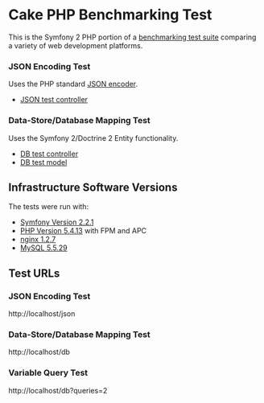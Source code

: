 # Cake PHP Benchmarking Test

This is the Symfony 2 PHP portion of a [benchmarking test suite](../) comparing a variety of web development platforms.

### JSON Encoding Test
Uses the PHP standard [JSON encoder](http://www.php.net/manual/en/function.json-encode.php).

* [JSON test controller](src/Skamander/BenchmarkBundle/BenchController.php)


### Data-Store/Database Mapping Test
Uses the Symfony 2/Doctrine 2 Entity functionality.

* [DB test controller](src/Skamander/BenchmarkBundle/BenchController.php)
* [DB test model](src/Skamander/BenchmarkBundle/World.php)


## Infrastructure Software Versions
The tests were run with:

* [Symfony Version 2.2.1](http://symfony.com/)
* [PHP Version 5.4.13](http://www.php.net/) with FPM and APC
* [nginx 1.2.7](http://nginx.org/)
* [MySQL 5.5.29](https://dev.mysql.com/)

## Test URLs
### JSON Encoding Test

http://localhost/json

### Data-Store/Database Mapping Test

http://localhost/db

### Variable Query Test
    
http://localhost/db?queries=2
